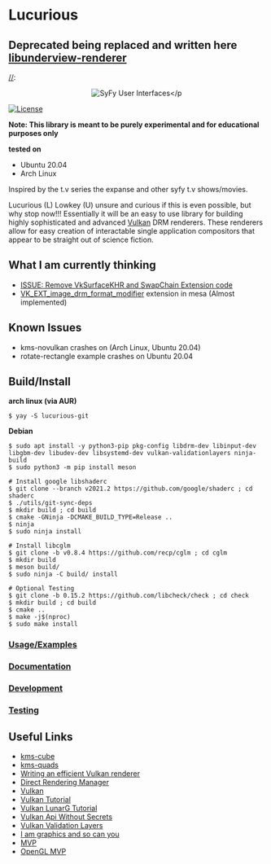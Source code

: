 # Lucurious

## Deprecated being replaced and written here [libunderview-renderer](https://github.com/under-view/libunderview-renderer)


[//]: <> (GIF taken from https://gmunk.com/OBLIVION-GFX)
[//]: <p align="center"><img src="https://github.com/EasyIP2023/lucurious/blob/development/OBLVN_GFX_CHAN_01.gif" alt="SyFy User Interfaces"></p

[![License](https://img.shields.io/badge/license-MIT-brightgreen.svg)](#license)

**Note: This library is meant to be purely experimental and for educational purposes only**

**tested on**
  * Ubuntu 20.04
  * Arch Linux

Inspired by the t.v series the expanse and other syfy t.v shows/movies.

Lucurious (L) Lowkey (U) unsure and curious if this is even possible, but why stop now!!! Essentially it will be an easy to use library for building highly
sophisticated and advanced [Vulkan](https://www.khronos.org/vulkan/) DRM renderers. These renderers allow for easy creation of interactable single application
compositors that appear to be straight out of science fiction.

## What I am currently thinking
* [ISSUE: Remove VkSurfaceKHR and SwapChain Extension code](https://github.com/EasyIP2023/lucurious/issues/40)
* [VK_EXT_image_drm_format_modifier](https://gitlab.freedesktop.org/mesa/mesa/-/merge_requests/1466) extension in mesa (Almost implemented)

## Known Issues
* kms-novulkan crashes on (Arch Linux, Ubuntu 20.04)
* rotate-rectangle example crashes on Ubuntu 20.04

## Build/Install

**arch linux (via AUR)**
```
$ yay -S lucurious-git
```

**Debian**
```
$ sudo apt install -y python3-pip pkg-config libdrm-dev libinput-dev libgbm-dev libudev-dev libsystemd-dev vulkan-validationlayers ninja-build
$ sudo python3 -m pip install meson

# Install google libshaderc
$ git clone --branch v2021.2 https://github.com/google/shaderc ; cd shaderc
$ ./utils/git-sync-deps
$ mkdir build ; cd build
$ cmake -GNinja -DCMAKE_BUILD_TYPE=Release ..
$ ninja
$ sudo ninja install

# Install libcglm
$ git clone -b v0.8.4 https://github.com/recp/cglm ; cd cglm
$ mkdir build
$ meson build/
$ sudo ninja -C build/ install

# Optional Testing
$ git clone -b 0.15.2 https://github.com/libcheck/check ; cd check
$ mkdir build ; cd build
$ cmake ..
$ make -j$(nproc)
$ sudo make install
```

### [Usage/Examples](https://github.com/EasyIP2023/lucurious-examples/)
### [Documentation](https://github.com/EasyIP2023/lucurious-docs/)
### [Development](https://github.com/EasyIP2023/lucurious/tree/development/src)
### [Testing](https://github.com/EasyIP2023/lucurious/tree/development/tests)

## Useful Links
* [kms-cube](https://gitlab.freedesktop.org/mesa/kmscube)
* [kms-quads](https://gitlab.freedesktop.org/daniels/kms-quads)
* [Writing an efficient Vulkan renderer](https://zeux.io/2020/02/27/writing-an-efficient-vulkan-renderer/)
* [Direct Rendering Manager](https://dri.freedesktop.org/wiki/DRM/)
* [Vulkan](https://vulkan.lunarg.com)
* [Vulkan Tutorial](https://vulkan-tutorial.com/)
* [Vulkan LunarG Tutorial](https://vulkan.lunarg.com/doc/sdk/1.2.141.2/linux/tutorial/html/index.html)
* [Vulkan Api Without Secrets](https://software.intel.com/en-us/articles/api-without-secrets-introduction-to-vulkan-part-1)
* [Vulkan Validation Layers](https://gpuopen.com/using-the-vulkan-validation-layers/)
* [I am graphics and so can you](https://www.fasterthan.life/blog/2017/7/12/i-am-graphics-and-so-can-you-part-3-breaking-ground)
* [MVP](https://jsantell.com/model-view-projection)
* [OpenGL MVP](https://www.opengl-tutorial.org/beginners-tutorials/tutorial-3-matrices/)

